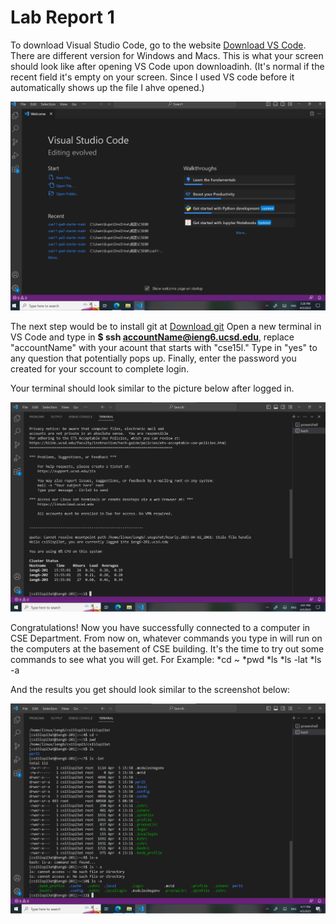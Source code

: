 # Lab Report 1

To download Visual Studio Code, go to the website [Download VS Code](https://code.visualstudio.com/). There are different version for Windows and Macs. This is what your screen should look like after opening VS Code upon downloadinh. (It's normal if the recent field it's empty on your screen. Since I used VS code before it automatically shows up the file I ahve opened.)


![Image](Screenshot1.png)




The next step would be to install git at [Download git](https://gitforwindows.org/)
Open a new terminal in VS Code and type in **$ ssh accountName@ieng6.ucsd.edu**, replace "accountName" with your acount that starts with "cse15l." Type in "yes" to any question that potentially pops up. Finally, enter the password you created for your sccount to complete login.

Your terminal should look similar to the picture below after logged in.


![Image](Screenshot2.png)




Congratulations! Now you have successfully connected to a computer in CSE Department. From now on, whatever commands you type in will run on the computers at the basement of CSE building. It's the time to try out some commands to see what you will get. For Example:
*cd ~
*pwd
*ls
*ls -lat
*ls -a

And the results you get should look similar to the screenshot below:


![Image](Screenshot3.png)
